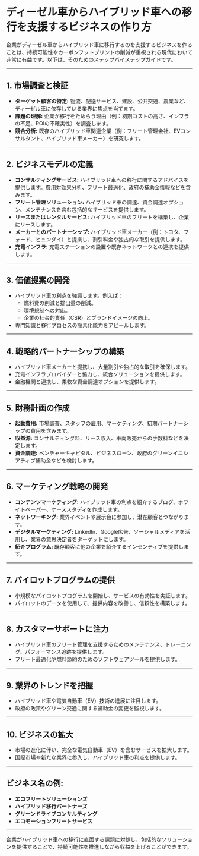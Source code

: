 # ディーゼル車からハイブリッド車への移行を支援するビジネスの作り方

企業がディーゼル車からハイブリッド車に移行するのを支援するビジネスを作ることは、持続可能性やカーボンフットプリントの削減が重視される現代において非常に有益です。以下は、そのためのステップバイステップガイドです。

---

## 1. 市場調査と検証
- **ターゲット顧客の特定:** 物流、配送サービス、建設、公共交通、農業など、ディーゼル車に依存している業界に焦点を当てます。
- **課題の理解:** 企業が移行をためらう理由（例：初期コストの高さ、インフラの不足、ROIの不確実性）を調査します。
- **競合分析:** 既存のハイブリッド車関連企業（例：フリート管理会社、EVコンサルタント、ハイブリッド車メーカー）を研究します。

---

## 2. ビジネスモデルの定義
- **コンサルティングサービス:** ハイブリッド車への移行に関するアドバイスを提供します。費用対効果分析、フリート最適化、政府の補助金情報などを含みます。
- **フリート管理ソリューション:** ハイブリッド車の調達、資金調達オプション、メンテナンスを含む包括的なサービスを提供します。
- **リースまたはレンタルサービス:** ハイブリッド車のフリートを構築し、企業にリースします。
- **メーカーとのパートナーシップ:** ハイブリッド車メーカー（例：トヨタ、フォード、ヒュンダイ）と提携し、割引料金や独占的な取引を提供します。
- **充電インフラ:** 充電ステーションの設置や既存ネットワークとの連携を提供します。

---

## 3. 価値提案の開発
- ハイブリッド車の利点を強調します。例えば：
  - 燃料費の削減と排出量の削減。
  - 環境規制への対応。
  - 企業の社会的責任（CSR）とブランドイメージの向上。
- 専門知識と移行プロセスの簡素化能力をアピールします。

---

## 4. 戦略的パートナーシップの構築
- ハイブリッド車メーカーと提携し、大量割引や独占的な取引を確保します。
- 充電インフラプロバイダーと協力し、統合ソリューションを提供します。
- 金融機関と連携し、柔軟な資金調達オプションを提供します。

---

## 5. 財務計画の作成
- **起動費用:** 市場調査、スタッフの雇用、マーケティング、初期パートナーシップの費用を含みます。
- **収益源:** コンサルティング料、リース収入、車両販売からの手数料などを決定します。
- **資金調達:** ベンチャーキャピタル、ビジネスローン、政府のグリーンイニシアティブ補助金などを検討します。

---

## 6. マーケティング戦略の開発
- **コンテンツマーケティング:** ハイブリッド車の利点を紹介するブログ、ホワイトペーパー、ケーススタディを作成します。
- **ネットワーキング:** 業界イベントや展示会に参加し、潜在顧客とつながります。
- **デジタルマーケティング:** LinkedIn、Google広告、ソーシャルメディアを活用し、業界の意思決定者をターゲットにします。
- **紹介プログラム:** 既存顧客に他の企業を紹介するインセンティブを提供します。

---

## 7. パイロットプログラムの提供
- 小規模なパイロットプログラムを開始し、サービスの有効性を実証します。
- パイロットのデータを使用して、提供内容を改善し、信頼性を構築します。

---

## 8. カスタマーサポートに注力
- ハイブリッド車のフリート管理を支援するためのメンテナンス、トレーニング、パフォーマンス追跡を提供します。
- フリート最適化や燃料節約のためのソフトウェアツールを提供します。

---

## 9. 業界のトレンドを把握
- ハイブリッド車や電気自動車（EV）技術の進展に注目します。
- 政府の政策やグリーン交通に関する補助金の変更を監視します。

---

## 10. ビジネスの拡大
- 市場の進化に伴い、完全な電気自動車（EV）を含むサービスを拡大します。
- 国際市場や新たな業界に参入し、ハイブリッド車の利点を提供します。

---

## ビジネス名の例:
- **エコフリートソリューションズ**
- **ハイブリッド移行パートナーズ**
- **グリーンドライブコンサルティング**
- **エコモーションフリートサービス**

---

企業がハイブリッド車への移行に直面する課題に対処し、包括的なソリューションを提供することで、持続可能性を推進しながら収益を上げることができます。
